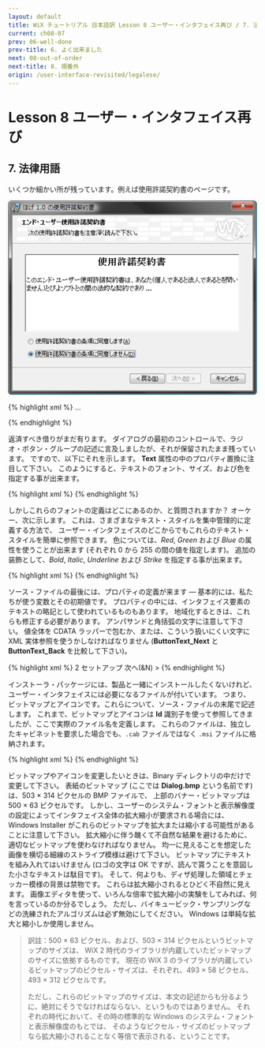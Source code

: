 ```yaml
---
layout: default
title: WiX チュートリアル 日本語訳 Lesson 8 ユーザー・インタフェイス再び / 7. 法律用語
current: ch08-07
prev: 06-well-done
prev-title: 6. よく出来ました
next: 08-out-of-order
next-title: 8. 順番外
origin: /user-interface-revisited/legalese/
---
```

# Lesson 8 ユーザー・インタフェイス再び

## 7. 法律用語

いくつか細かい所が残っています。例えば使用許諾契約書のページです。

![LicenseAgreementDlg](/images/customlicense.png)

{% highlight xml %}
    <UI>
      ...
      <Dialog Id="LicenseAgreementDlg" Width="370" Height="270"
          Title="[ProductName] 使用許諾契約書" NoMinimize="yes">
{% endhighlight %}

ラジオ・ボタン・グループについては、ソースの後の方で独立した記述をします。
リンクは **Property** 属性によって確立されます。

{% highlight xml %}
        <Control Id="Buttons" Type="RadioButtonGroup"
            X="20" Y="187" Width="330" Height="40"
            Property="IAgree" />

        <Control Id="Back" Type="PushButton"
            X="180" Y="243" Width="56" Height="17"
            Text="[ButtonText_Back]">
          <Publish Event="NewDialog" Value="WelcomeDlg">1</Publish>
        </Control>

        <Control Id="Next" Type="PushButton"
            X="236" Y="243" Width="56" Height="17" Default="yes"
            Text="[ButtonText_Next]">
{% endhighlight %}

今回、次に表示するダイアログの選び方は、ほんの少し手が込んでいます。
インストールによっては、ユーザー名、会社名、および、登録キーの入力をユーザーに求めたくないことがあります。
それに応じて UI を修正する (ページの進行の中で単純にそのページを呼ばないようにする) ことも可能ですが、
ここではもっとエレガントな解法を用います。
**ShowUserRegistrationDlg** というプロパティをどこかで定義しておきます。
このプロパティを `1` に設定すれば、ユーザー登録ページが表示されます。
`0` に設定すれば、ユーザー登録ページはスキップされます。
このことは、それぞれの場合に対応する二つの **NewDialog** イベントを用意することを意味します。

{% highlight xml %}
          <Publish Event="NewDialog" Value="UserRegistrationDlg">
            <![CDATA[IAgree = "Yes" AND ShowUserRegistrationDlg = 1]]>
          </Publish>

          <Publish Event="NewDialog" Value="SetupTypeDlg">
            <![CDATA[IAgree = "Yes" AND ShowUserRegistrationDlg <> 1]]>
          </Publish>
{% endhighlight %}

**SpawnDialog** イベントと **SpawnWaitDialog** イベントは前のページを置き換えずに、新しい子ダイアログ・ボックスを開始します。
前者はユーザーのアクションによって終了されるのを待ちますが、後者は条件式が偽である間だけ表示されます。
私たちの場合では、インストーラが必要なディスク容量を計算している間だけ表示される「お待ち下さい」ダイアログが後者の例です。
サンプルのような小さなインストーラ・パッケージでは、計算には全く時間がかかりませんので、
このダイアログが動いているのを見る機会はまず有りません。
それでも、念のために、ダイアログを用意しておきましょう。
**CostingComplete** は、必要なディスク容量の計算が完了した時に `1` に設定される定義済みのプロパティです。

{% highlight xml %}
          <Publish Event="SpawnWaitDialog" 
              Value="WaitForCostingDlg">
            CostingComplete = 1
          </Publish>
{% endhighlight %}

そして、最後に、おなじみの嫌がらせです。
「次へ」ボタンはユーザーが使用許諾契約への同意を示すまでは無効化された状態に留まります。
私たちは既に **Condition** タグを上位のレベルで使ったり (インストールのプロセス全体を走らせるべきかどうかを決める起動条件)、
**Feature** タグの中で使ったりしました (さまざまな機能のインストールを条件によって無効化する)。
ここで第三の使い方、**Control** タグの中での使い方を説明します。
**Action** 属性を使うと、**Condition** タグの内側の条件が真と評価される場合に、コントロールを *disable*, *enable*, *hide*
または *show* する (あるいは *default* の状態に戻す) ことが出来ます。

{% highlight xml %}
          <Condition Action="disable">
            <![CDATA[IAgree <> "Yes"]]>
          </Condition>

          <Condition Action="enable">
            IAgree = "Yes"
          </Condition>
        </Control>
{% endhighlight %}

小さな事ですが、注意深い読者は気付いているでしょう。
条件式のいくつかに対して、私たちは格好悪い `<![CDATA[...]]>` ラッパーを使いました。
コンパイラのパーサーが XML タグの間に出現する **<** や **>** のような特殊な文字によって混乱することが無いようにするためです。
最も安全な方法は条件式を全てラップすることでしょう (WiX のデコンパイラ、Dark はまさしくそうします)。
けれども — 少なくとも私の考えでは — それではソースがあまりにも読みにくくなります。
それが嫌なら、本当に必要な所だけにラッパーを使うために、どの式が曖昧でどの式がそうでないかについて自分で配慮しなければなりません
(何か理解できない所があれば、コンパイラがエラー・メッセージを出してくれます)。
どちらを選ぶかは、あなた次第です ...

次の部分は既によく知っているところです。

{% highlight xml %}
        <Control Id="Cancel" Type="PushButton"
            X="304" Y="243" Width="56" Height="17" Cancel="yes"
            Text="[ButtonText_Cancel]">
          <Publish Event="SpawnDialog" Value="CancelDlg">1</Publish>
        </Control>

        <Control Id="BannerBitmap" Type="Bitmap"
            X="0" Y="0" Width="370" Height="44" TabSkip="no"
            Text="[BannerBitmap]" />
{% endhighlight %}

次に使用許諾契約書のテキストが来ます。
スクロール可能なコンテンツを持った凹んだテキストのコントロールを開きます。
実際のテキストは内部の **Text** タグに入ります。
ここでは RTF 形式のテキスト・ファイルを指定することが出来ます。
ですから、使用許諾契約書をワード・プロセッサで書いて RTF としてエクスポートするというのが、最も良い考えです
(この目的のためには、ワードパッドがおそらく最善のワード・プロセッサです。
高機能なものを使うと、RTF ファイルがひどく冗長なものになります。
高機能なワード・プロセッサを使うとしても、最終版をワードパッドで保存し直すことを考慮して下さい)。

{% highlight xml %}
        <Control Id="AgreementText" Type="ScrollableText"
              X="20" Y="60" Width="330" Height="120" 
              Sunken="yes" TabSkip="no">
          <Text SourceFile="Binary\License.rtf" />
        </Control>
{% endhighlight %}

契約書のテキストは、ソース・ファイルのこの箇所に直接に書き込むことも出来ます。
しかし、既に述べた方法の方が、はるかに保守が容易であると思われます。

{% highlight xml %}
          <Text>{\rtf1\ansi\ansicpg1252\deff0\deftab720
            {\fonttbl{\f0\froman\fprq2 Times New Roman;}}
            {\colortbl\red0\green0\blue0;}
            \deflang1033\horzdoc{\*\fchars }{\*\lchars }
            \pard\plain\f0\fs20
            This End User License Agreement is a legal agreement
            between you(either an individual or a single entity)
            and ...\par}
{% endhighlight %}

残されている部分は本当に簡単で、詳細な説明には値しません。
あっちやこっちに、タイトル行と水平線を付けて、ダイアログの残りの部分を作ります。

{% highlight xml %}
        <Control Id="Description" Type="Text"
            X="25" Y="23" Width="280" Height="15" Transparent="yes" 
            NoPrefix="yes">
          <Text>以下の使用許諾契約書を注意深く読んで下さい</Text>
        </Control>
        <Control Id="BottomLine" Type="Line"
            X="0" Y="234" Width="370" Height="0" />
        <Control Id="Title" Type="Text"
            X="15" Y="6" Width="200" Height="15" Transparent="yes" 
            NoPrefix="yes">
          <Text>{\DlgTitleFont}エンド・ユーザー使用許諾契約書</Text>
        </Control>
        <Control Id="BannerLine" Type="Line"
            X="0" Y="44" Width="374" Height="0" />
      </Dialog>
{% endhighlight %}

返済すべき借りがまだ有ります。
ダイアログの最初のコントロールで、ラジオ・ボタン・グループの記述に言及しましたが、それが保留されたまま残っています。
ですので、以下にそれを示します。
**Text** 属性の中のプロパティ置換に注目して下さい。
このようにすると、テキストのフォント、サイズ、および色を指定する事が出来ます。

{% highlight xml %}
      <RadioButtonGroup Property="IAgree">
        <RadioButton
            Text="{\DlgFont8}使用許諾契約書の条項に同意します(&A)"
            Value="Yes" X="5" Y="0" Width="250" Height="15" />
        <RadioButton
            Text="{\DlgFont8}使用許諾契約書の条項に同意しません(&D)"
            Value="No" X="5" Y="20" Width="250" Height="15" />
      </RadioButtonGroup>
{% endhighlight %}

しかしこれらのフォントの定義はどこにあるのか、と質問されますか？ 
オーケー、次に示します。
これは、さまざまなテキスト・スタイルを集中管理的に定義する方法で、
ユーザー・インタフェイスのどこからでもこれらのテキスト・スタイルを簡単に参照できます。
色については、*Red*, *Green* および *Blue* の属性を使うことが出来ます (それぞれ 0 から 255 の間の値を指定します)。
追加の装飾として、*Bold*, *Italic*, *Underline* および *Strike* を指定する事が出来ます。

{% highlight xml %}
      <TextStyle Id="DlgFont8" FaceName="Tahoma" 
          Size="8" />
      <TextStyle Id="DlgTitleFont" FaceName="Tahoma" 
          Size="8" Bold="yes" />
      <TextStyle Id="VerdanaBold13" FaceName="Verdana"
          Size="13" Bold="yes" />
{% endhighlight %}

ソース・ファイルの最後には、プロパティの定義が来ます — 
基本的には、私たちが使う変数とその初期値です。
プロパティの中には、インタフェイス要素のテキストの略記として使われているものもあります。
地域化するときは、これらも修正する必要があります。
アンパサンドと角括弧の文字に注意して下さい。
値全体を CDATA ラッパーで包むか、または、こういう扱いにくい文字に XML 実体参照を使うかしなければなりません
(**ButtonText_Next** と **ButtonText_Back** を比較して下さい)。

{% highlight xml %}
    <Property Id="ALLUSERS">2</Property>
    <Property Id="ROOTDRIVE"><![CDATA[C:\]]></Property>
    <Property Id="Setup">セットアップ</Property>
    <Property Id="ButtonText_Next">次へ(&amp;N) &gt;</Property>
    <Property Id="ButtonText_Back"><![CDATA[< 戻る(&B)]]></Property>
{% endhighlight %}

インストーラ・パッケージには、製品と一緒にインストールしたくないけれど、ユーザー・インタフェイスには必要になるファイルが付いています。
つまり、ビットマップとアイコンです。これらについて、ソース・ファイルの末尾で記述します。
これまで、ビットマップとアイコンは **Id** 識別子を使って参照してきましたが、ここで実際のファイル名を定義します。
これらのファイルは、独立したキャビネットを要求した場合でも、`.cab` ファイルではなく `.msi` ファイルに格納されます。

{% highlight xml %}
    <Binary Id="Up" SourceFile="Binary\Up.ico" />
    <Binary Id="New" SourceFile="Binary\New.ico" />
    <Binary Id="custicon" SourceFile="Binary\Custom.ico" />
    <Binary Id="repairic" SourceFile="Binary\Repair.ico" />
    <Binary Id="exclamic" SourceFile="Binary\Exclam.ico" />
    <Binary Id="removico" SourceFile="Binary\Remove.ico" />
    <Binary Id="completi" SourceFile="Binary\Complete.ico" />
    <Binary Id="insticon" SourceFile="Binary\Typical.ico" />
    <Binary Id="info" SourceFile="Binary\Info.ico" />
    <Binary Id="bannrbmp" SourceFile="Binary\Banner.bmp" />
    <Binary Id="dlgbmp" SourceFile="Binary\Dialog.bmp" />
    <Icon Id="Hoge10.exe" SourceFile="HogeAppl10.exe" />
  </Product>
</Wix>
{% endhighlight %}

ビットマップやアイコンを変更したいときは、Binary ディレクトリの中だけで変更して下さい。
表紙のビットマップ (ここでは **Dialog.bmp** という名前です) は、503 × 314 ピクセルの BMP ファイルで、
上部のバナー・ビットマップは 500 × 63 ピクセルです。
しかし、ユーザーのシステム・フォントと表示解像度の設定によってインタフェイス全体の拡大縮小が要求される場合には、
Windows Installer がこれらのビットマップを拡大または縮小する可能性があることに注意して下さい。
拡大縮小に伴う醜くて不自然な結果を避けるために、適切なビットマップを使わなければなりません。
均一に見えることを想定した画像を横切る細線のストライプ模様は避けて下さい。
ビットマップにテキストを組み入れてはいけません (ロゴの文字は OK ですが、読んで貰うことを意図した小さなテキストは駄目です)。
そして、何よりも、ディザ処理した領域とチェッカー模様の背景は禁物です。
これらは拡大縮小されるとひどく不自然に見えます。
画像エディタを使って、いろんな倍率で拡大縮小の実験をしてみれば、何を言っているのか分るでしょう。
ただし、バイキュービック・サンプリングなどの洗練されたアルゴリズムは必ず無効にしてください。
Windows は単純な拡大と縮小しか使用しません。

> 訳註：500 × 63 ピクセル、および、503 × 314 ピクセルというビットマップのサイズは、
> WiX 2 時代のライブラリが内蔵していたビットマップのサイズに依拠するものです。
> 現在の WiX 3 のライブラリが内蔵しているビットマップのピクセル・サイズは、それぞれ、493 × 58 ピクセル、493 × 312 ピクセルです。
> 
> ただし、これらのビットマップのサイズは、本文の記述からも分るように、絶対にそうでなければならない、というものではありません。
> それぞれの時代において、その時の標準的な Windows のシステム・フォントと表示解像度のもとでは、
> そのようなピクセル・サイズのビットマップなら拡大縮小されることなく等倍で表示される、ということです。
